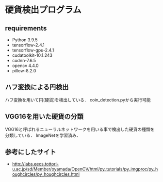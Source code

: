 # 硬貨検出プログラム

## requirements 
- Python 3.9.5
- tensorflow-2.4.1
- tensorflow-gpu-2.4.1
- cudatoolkit-10.1.243
- cudnn-7.6.5
- opencv 4.4.0
- pillow-8.2.0

## ハフ変換による円検出
ハフ変換を用いて円(硬貨)を検出している．
coin_detection.pyから実行可能

## VGG16を用いた硬貨の分類
VGG16と呼ばれるニューラルネットワークを用いる事で検出した硬貨の種類を分類している．
ImageNetを学習済み．

## 参考にしたサイト
- http://labs.eecs.tottori-u.ac.jp/sd/Member/oyamada/OpenCV/html/py_tutorials/py_imgproc/py_houghcircles/py_houghcircles.html
